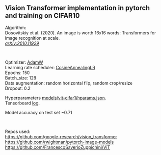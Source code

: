 ## Vision Transformer implementation in pytorch and training on CIFAR10

Algorithm:  
Dosovitskiy et al. (2020). An image is worth 16x16 words: Transformers for image recognition at scale.   
[_arXiv:2010.11929_](https://arxiv.org/abs/2010.11929)

&nbsp;

Optimizer: [AdamW](https://pytorch.org/docs/stable/generated/torch.optim.AdamW.html)  
Learning rate scheduler: [CosineAnnealingLR](https://pytorch.org/docs/stable/generated/torch.optim.lr_scheduler.CosineAnnealingLR.html)  
Epochs: 150  
Batch_size: 128  
Data augmentation: random horizontal flip, random crop/resize  
Dropout: 0.2

Hyperparameters [models/vit-cifar1/hparams.json](models/vit-cifar1/hparams.json).  
Tensorboard [log](https://tensorboard.dev/experiment/y1RbK6PXRx2NCmz6DZwZow/).

Model accuracy on test set ~0.71

&nbsp;

Repos used:  
https://github.com/google-research/vision_transformer
https://github.com/rwightman/pytorch-image-models
https://github.com/FrancescoSaverioZuppichini/ViT
